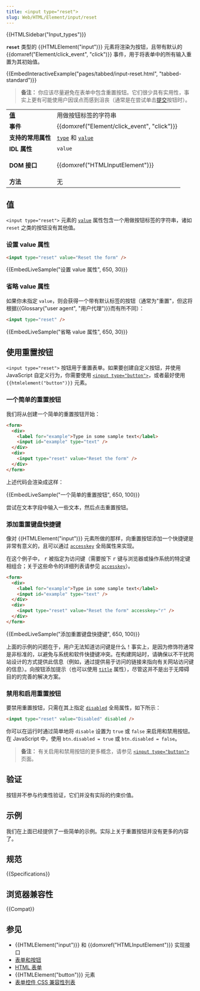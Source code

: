 ```yaml
---
title: <input type="reset">
slug: Web/HTML/Element/input/reset
---
```


{{HTMLSidebar("Input_types")}}

**`reset`** 类型的 {{HTMLElement("input")}} 元素将渲染为按钮，且带有默认的 {{domxref("Element/click_event", "click")}} 事件，用于将表单中的所有输入重置为其初始值。

{{EmbedInteractiveExample("pages/tabbed/input-reset.html", "tabbed-standard")}}

> **备注：** 你应该尽量避免在表单中包含重置按钮。它们很少具有实用性，事实上更有可能使用户因误点而感到沮丧（通常是在尝试单击[提交](/zh-CN/docs/Web/HTML/Element/Input/submit)按钮时）。

<table class="properties">
 <tbody>
  <tr>
   <td><strong><a href="#值">值</a></strong></td>
   <td>用做按钮标签的字符串</td>
  </tr>
  <tr>
   <td><strong>事件</strong></td>
   <td>{{domxref("Element/click_event", "click")}}</td>
  </tr>
  <tr>
   <td><strong>支持的常用属性</strong></td>
   <td><a href="/zh-CN/docs/Web/HTML/Element/input#type"><code>type</code></a> 和 <a href="/zh-CN/docs/Web/HTML/Element/input#value"><code>value</code></a></td>
  </tr>
  <tr>
   <td><strong>IDL 属性</strong></td>
   <td><code>value</code></td>
  </tr>
  <tr>
    <td><strong>DOM 接口</strong></td>
    <td><p>{{domxref("HTMLInputElement")}}</p></td>
  </tr>
  <tr>
   <td><strong>方法</strong></td>
   <td>无</td>
  </tr>
 </tbody>
</table>

## 值

`<input type="reset">` 元素的 [`value`](/zh-CN/docs/Web/HTML/Element/input#value) 属性包含一个用做按钮标签的字符串，诸如 `reset` 之类的按钮没有其他值。

### 设置 value 属性

```html
<input type="reset" value="Reset the form" />
```

{{EmbedLiveSample("设置 value 属性", 650, 30)}}

### 省略 value 属性

如果你未指定 `value`，则会获得一个带有默认标签的按钮（通常为"重置"，但这将根据{{Glossary("user agent", "用户代理")}}而有所不同）：

```html
<input type="reset" />
```

{{EmbedLiveSample("省略 value 属性", 650, 30)}}

## 使用重置按钮

`<input type="reset">` 按钮用于重置表单。如果要创建自定义按钮，并使用 JavaScript 自定义行为，你需要使用 [`<input type="button">`](/zh-CN/docs/Web/HTML/Element/Input/button)，或者最好使用 `{{htmlelement("button")}}` 元素。

### 一个简单的重置按钮

我们将从创建一个简单的重置按钮开始：

```html
<form>
  <div>
    <label for="example">Type in some sample text</label>
    <input id="example" type="text" />
  </div>
  <div>
    <input type="reset" value="Reset the form" />
  </div>
</form>
```

上述代码会渲染成这样：

{{EmbedLiveSample("一个简单的重置按钮", 650, 100)}}

尝试在文本字段中输入一些文本，然后点击重置按钮。

### 添加重置键盘快捷键

像对 {{HTMLElement("input")}} 元素所做的那样，向重置按钮添加一个快捷键是非常有意义的，且可以通过 [`accesskey`](/zh-CN/docs/Web/HTML/Global_attributes#accesskey) 全局属性来实现。

在这个例子中， <kbd>r</kbd> 被指定为访问键（需要按下 <kbd>r</kbd> 键与浏览器或操作系统的特定键相组合；关于这些命令的详细列表请参见 [`accesskey`](/zh-CN/docs/Web/HTML/Global_attributes#accesskey)）。

```html
<form>
  <div>
    <label for="example">Type in some sample text</label>
    <input id="example" type="text" />
  </div>
  <div>
    <input type="reset" value="Reset the form" accesskey="r" />
  </div>
</form>
```

{{EmbedLiveSample("添加重置键盘快捷键", 650, 100)}}

上面的示例的问题在于，用户无法知道访问键是什么！事实上，是因为修饰符通常是非标准的，以避免与系统和软件快捷键冲突。在构建网站时，请确保以不干扰网站设计的方式提供此信息（例如，通过提供易于访问的链接来指向有关网站访问键的信息）。向按钮添加提示（也可以使用 [`title`](/zh-CN/docs/Web/HTML/Global_attributes#title) 属性），尽管这并不是出于无障碍目的的完善的解决方案。

### 禁用和启用重置按钮

要禁用重置按钮，只需在其上指定 [`disabled`](/zh-CN/docs/Web/HTML/Global_attributes#disabled) 全局属性，如下所示：

```html
<input type="reset" value="Disabled" disabled />
```

你可以在运行时通过简单地将 `disable` 设置为 `true` 或 `false` 来启用和禁用按钮。在 JavaScript 中，使用 `btn.disabled = true` 或 `btn.disabled = false`。

> **备注：** 有关启用和禁用按钮的更多概念，请参见 [`<input type="button">`](/zh-CN/docs/Web/HTML/Element/input/button#启用与禁用按钮) 页面。

## 验证

按钮并不参与约束性验证，它们并没有实际的约束价值。

## 示例

我们在上面已经提供了一些简单的示例。实际上关于重置按钮并没有更多的内容了。

## 规范

{{Specifications}}

## 浏览器兼容性

{{Compat}}

## 参见

- {{HTMLElement("input")}} 和 {{domxref("HTMLInputElement")}} 实现接口
- [表单和按钮](/zh-CN/docs/Learn/Forms/Basic_native_form_controls#按钮)
- [HTML 表单](/zh-CN/docs/Learn/Forms)
- {{HTMLElement("button")}} 元素
- [表单控件 CSS 兼容性列表](/zh-CN/docs/Learn/Forms/Property_compatibility_table_for_form_controls)
